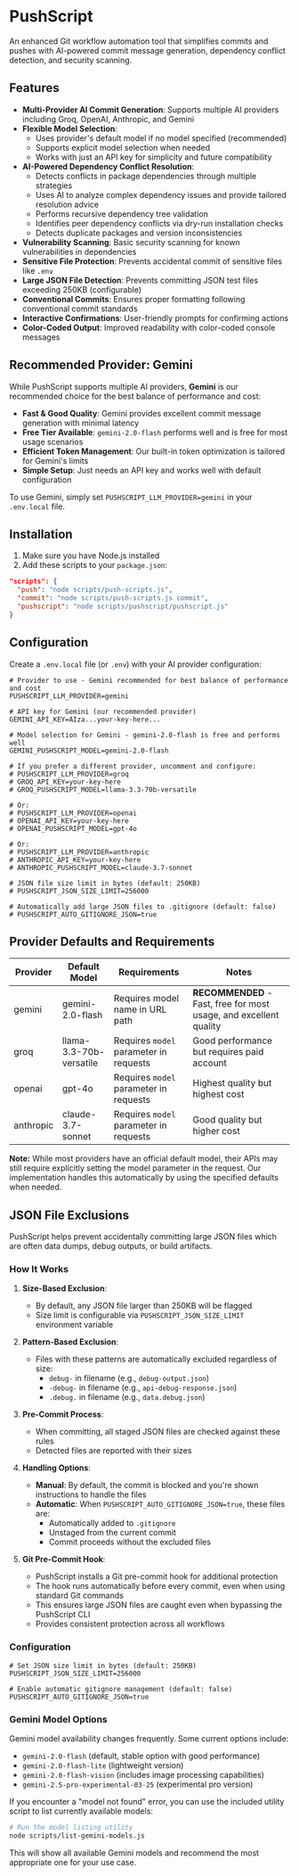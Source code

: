 # PushScript

An enhanced Git workflow automation tool that simplifies commits and pushes with AI-powered commit message generation, dependency conflict detection, and security scanning.

## Features

- **Multi-Provider AI Commit Generation**: Supports multiple AI providers including Groq, OpenAI, Anthropic, and Gemini
- **Flexible Model Selection**: 
  - Uses provider's default model if no model specified (recommended)
  - Supports explicit model selection when needed
  - Works with just an API key for simplicity and future compatibility
- **AI-Powered Dependency Conflict Resolution**: 
  - Detects conflicts in package dependencies through multiple strategies
  - Uses AI to analyze complex dependency issues and provide tailored resolution advice
  - Performs recursive dependency tree validation
  - Identifies peer dependency conflicts via dry-run installation checks
  - Detects duplicate packages and version inconsistencies
- **Vulnerability Scanning**: Basic security scanning for known vulnerabilities in dependencies
- **Sensitive File Protection**: Prevents accidental commit of sensitive files like `.env`
- **Large JSON File Detection**: Prevents committing JSON test files exceeding 250KB (configurable)
- **Conventional Commits**: Ensures proper formatting following conventional commit standards
- **Interactive Confirmations**: User-friendly prompts for confirming actions
- **Color-Coded Output**: Improved readability with color-coded console messages

## Recommended Provider: Gemini

While PushScript supports multiple AI providers, **Gemini** is our recommended choice for the best balance of performance and cost:

- **Fast & Good Quality**: Gemini provides excellent commit message generation with minimal latency
- **Free Tier Available**: `gemini-2.0-flash` performs well and is free for most usage scenarios
- **Efficient Token Management**: Our built-in token optimization is tailored for Gemini's limits
- **Simple Setup**: Just needs an API key and works well with default configuration

To use Gemini, simply set `PUSHSCRIPT_LLM_PROVIDER=gemini` in your `.env.local` file.

## Installation

1. Make sure you have Node.js installed
2. Add these scripts to your `package.json`:

```json
"scripts": {
  "push": "node scripts/push-scripts.js",
  "commit": "node scripts/push-scripts.js commit",
  "pushscript": "node scripts/pushscript/pushscript.js"
}
```

## Configuration

Create a `.env.local` file (or `.env`) with your AI provider configuration:

```
# Provider to use - Gemini recommended for best balance of performance and cost
PUSHSCRIPT_LLM_PROVIDER=gemini

# API key for Gemini (our recommended provider)
GEMINI_API_KEY=AIza...your-key-here...

# Model selection for Gemini - gemini-2.0-flash is free and performs well
GEMINI_PUSHSCRIPT_MODEL=gemini-2.0-flash

# If you prefer a different provider, uncomment and configure:
# PUSHSCRIPT_LLM_PROVIDER=groq
# GROQ_API_KEY=your-key-here
# GROQ_PUSHSCRIPT_MODEL=llama-3.3-70b-versatile

# Or:
# PUSHSCRIPT_LLM_PROVIDER=openai
# OPENAI_API_KEY=your-key-here
# OPENAI_PUSHSCRIPT_MODEL=gpt-4o

# Or:
# PUSHSCRIPT_LLM_PROVIDER=anthropic
# ANTHROPIC_API_KEY=your-key-here
# ANTHROPIC_PUSHSCRIPT_MODEL=claude-3.7-sonnet

# JSON file size limit in bytes (default: 250KB)
# PUSHSCRIPT_JSON_SIZE_LIMIT=256000

# Automatically add large JSON files to .gitignore (default: false)
# PUSHSCRIPT_AUTO_GITIGNORE_JSON=true
```

## Provider Defaults and Requirements

| Provider | Default Model | Requirements | Notes |
|----------|---------------|-------------|-------|
| gemini | gemini-2.0-flash | Requires model name in URL path | **RECOMMENDED** - Fast, free for most usage, and excellent quality |
| groq | llama-3.3-70b-versatile | Requires `model` parameter in requests | Good performance but requires paid account |
| openai | gpt-4o | Requires `model` parameter in requests | Highest quality but highest cost |
| anthropic | claude-3.7-sonnet | Requires `model` parameter in requests | Good quality but higher cost |

**Note:** While most providers have an official default model, their APIs may still require explicitly setting the model parameter in the request. Our implementation handles this automatically by using the specified defaults when needed.

## JSON File Exclusions

PushScript helps prevent accidentally committing large JSON files which are often data dumps, debug outputs, or build artifacts.

### How It Works

1. **Size-Based Exclusion**:
   - By default, any JSON file larger than 250KB will be flagged
   - Size limit is configurable via `PUSHSCRIPT_JSON_SIZE_LIMIT` environment variable

2. **Pattern-Based Exclusion**:
   - Files with these patterns are automatically excluded regardless of size:
     - `debug-` in filename (e.g., `debug-output.json`)
     - `-debug-` in filename (e.g., `api-debug-response.json`)
     - `.debug.` in filename (e.g., `data.debug.json`)

3. **Pre-Commit Process**:
   - When committing, all staged JSON files are checked against these rules
   - Detected files are reported with their sizes

4. **Handling Options**:
   - **Manual**: By default, the commit is blocked and you're shown instructions to handle the files
   - **Automatic**: When `PUSHSCRIPT_AUTO_GITIGNORE_JSON=true`, these files are:
     - Automatically added to `.gitignore`
     - Unstaged from the current commit
     - Commit proceeds without the excluded files

5. **Git Pre-Commit Hook**:
   - PushScript installs a Git pre-commit hook for additional protection
   - The hook runs automatically before every commit, even when using standard Git commands
   - This ensures large JSON files are caught even when bypassing the PushScript CLI
   - Provides consistent protection across all workflows

### Configuration

```
# Set JSON size limit in bytes (default: 250KB)
PUSHSCRIPT_JSON_SIZE_LIMIT=256000

# Enable automatic gitignore management (default: false)
PUSHSCRIPT_AUTO_GITIGNORE_JSON=true
```

### Gemini Model Options

Gemini model availability changes frequently. Some current options include:
- `gemini-2.0-flash` (default, stable option with good performance)
- `gemini-2.0-flash-lite` (lightweight version)
- `gemini-2.0-flash-vision` (includes image processing capabilities)
- `gemini-2.5-pro-experimental-03-25` (experimental pro version)

If you encounter a "model not found" error, you can use the included utility script to list currently available models:

```bash
# Run the model listing utility
node scripts/list-gemini-models.js
```

This will show all available Gemini models and recommend the most appropriate one for your use case.